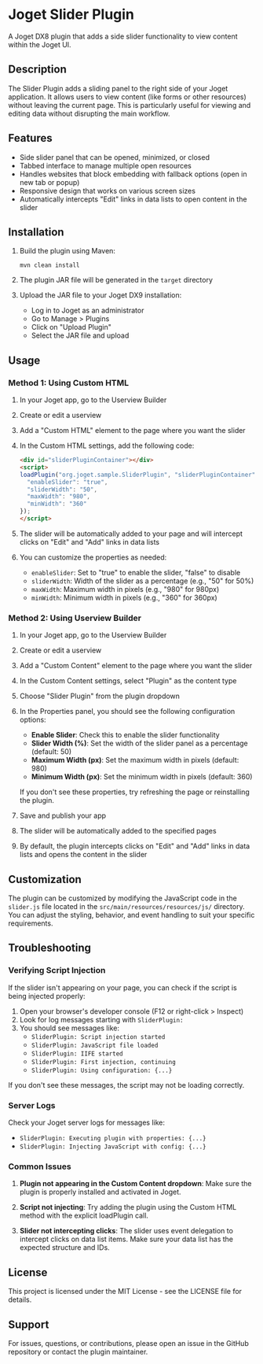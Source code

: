 # Joget Slider Plugin

A Joget DX8 plugin that adds a side slider functionality to view content within the Joget UI.

## Description

The Slider Plugin adds a sliding panel to the right side of your Joget application. It allows users to view content (like forms or other resources) without leaving the current page. This is particularly useful for viewing and editing data without disrupting the main workflow.

## Features

- Side slider panel that can be opened, minimized, or closed
- Tabbed interface to manage multiple open resources
- Handles websites that block embedding with fallback options (open in new tab or popup)
- Responsive design that works on various screen sizes
- Automatically intercepts "Edit" links in data lists to open content in the slider

## Installation

1. Build the plugin using Maven:
   ```
   mvn clean install
   ```

2. The plugin JAR file will be generated in the `target` directory

3. Upload the JAR file to your Joget DX9 installation:
   - Log in to Joget as an administrator
   - Go to Manage > Plugins
   - Click on "Upload Plugin"
   - Select the JAR file and upload

## Usage

### Method 1: Using Custom HTML

1. In your Joget app, go to the Userview Builder

2. Create or edit a userview

3. Add a "Custom HTML" element to the page where you want the slider

4. In the Custom HTML settings, add the following code:
   ```html
   <div id="sliderPluginContainer"></div>
   <script>
   loadPlugin("org.joget.sample.SliderPlugin", "sliderPluginContainer", {
     "enableSlider": "true",
     "sliderWidth": "50",
     "maxWidth": "980",
     "minWidth": "360"
   });
   </script>
   ```

5. The slider will be automatically added to your page and will intercept clicks on "Edit" and "Add" links in data lists

6. You can customize the properties as needed:
   - `enableSlider`: Set to "true" to enable the slider, "false" to disable
   - `sliderWidth`: Width of the slider as a percentage (e.g., "50" for 50%)
   - `maxWidth`: Maximum width in pixels (e.g., "980" for 980px)
   - `minWidth`: Minimum width in pixels (e.g., "360" for 360px)

### Method 2: Using Userview Builder

1. In your Joget app, go to the Userview Builder

2. Create or edit a userview

3. Add a "Custom Content" element to the page where you want the slider

4. In the Custom Content settings, select "Plugin" as the content type

5. Choose "Slider Plugin" from the plugin dropdown

6. In the Properties panel, you should see the following configuration options:
   - **Enable Slider**: Check this to enable the slider functionality
   - **Slider Width (%)**: Set the width of the slider panel as a percentage (default: 50)
   - **Maximum Width (px)**: Set the maximum width in pixels (default: 980)
   - **Minimum Width (px)**: Set the minimum width in pixels (default: 360)
   
   If you don't see these properties, try refreshing the page or reinstalling the plugin.

7. Save and publish your app

8. The slider will be automatically added to the specified pages

9. By default, the plugin intercepts clicks on "Edit" and "Add" links in data lists and opens the content in the slider

## Customization

The plugin can be customized by modifying the JavaScript code in the `slider.js` file located in the `src/main/resources/resources/js/` directory. You can adjust the styling, behavior, and event handling to suit your specific requirements.

## Troubleshooting

### Verifying Script Injection

If the slider isn't appearing on your page, you can check if the script is being injected properly:

1. Open your browser's developer console (F12 or right-click > Inspect)
2. Look for log messages starting with `SliderPlugin:` 
3. You should see messages like:
   - `SliderPlugin: Script injection started`
   - `SliderPlugin: JavaScript file loaded`
   - `SliderPlugin: IIFE started`
   - `SliderPlugin: First injection, continuing`
   - `SliderPlugin: Using configuration: {...}`

If you don't see these messages, the script may not be loading correctly.

### Server Logs

Check your Joget server logs for messages like:
- `SliderPlugin: Executing plugin with properties: {...}`
- `SliderPlugin: Injecting JavaScript with config: {...}`

### Common Issues

1. **Plugin not appearing in the Custom Content dropdown**: Make sure the plugin is properly installed and activated in Joget.

2. **Script not injecting**: Try adding the plugin using the Custom HTML method with the explicit loadPlugin call.

3. **Slider not intercepting clicks**: The slider uses event delegation to intercept clicks on data list items. Make sure your data list has the expected structure and IDs.

## License

This project is licensed under the MIT License - see the LICENSE file for details.

## Support

For issues, questions, or contributions, please open an issue in the GitHub repository or contact the plugin maintainer.